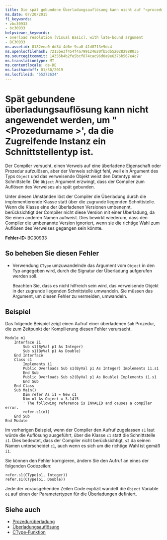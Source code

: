 ```yaml
---
title: Die spät gebundene Überladungsauflösung kann nicht auf "<procedurename>" angewendet werden, da die zugreifende Instanz ein Schnittstellentyp ist.
ms.date: 07/20/2015
f1_keywords:
- vbc30933
- bc30933
helpviewer_keywords:
- overload resolution [Visual Basic], with late-bound argument
- BC30933
ms.assetid: 8182eea0-dd34-4d6e-9ca0-41d8713e9dc4
ms.openlocfilehash: 7215be3f454f4a799124620fb5db520282988035
ms.sourcegitcommit: 14355b4b2fe5bcf874cac96d0a9e6376b567e4c7
ms.translationtype: MT
ms.contentlocale: de-DE
ms.lasthandoff: 01/30/2019
ms.locfileid: "55272634"
---
```

# <a name="latebound-overload-resolution-cannot-be-applied-to-procedurename-because-the-accessing-instance-is-an-interface-type"></a>Spät gebundene überladungsauflösung kann nicht angewendet werden, um "\<Prozedurname >', da die Zugreifende Instanz ein Schnittstellentyp ist.
Der Compiler versucht, einen Verweis auf eine überladene Eigenschaft oder Prozedur aufzulösen, aber der Verweis schlägt fehl, weil ein Argument des Typs `Object` und das verweisende Objekt weist den Datentyp einer Schnittstelle. Die `Object` Argument erzwingt, dass der Compiler zum Auflösen des Verweises als spät gebunden.  
  
 Unter diesen Umständen löst der Compiler die Überladung durch die implementierende Klasse statt über die zugrunde liegenden Schnittstelle. Wenn die Klasse eine der überladenen Versionen umbenennt, berücksichtigt der Compiler nicht diese Version mit einer Überladung, da Sie einen anderen Namen aufweist. Dies bewirkt wiederum, dass den Compiler die umbenannte Version ignoriert, wenn sie die richtige Wahl zum Auflösen des Verweises gegangen sein könnte.  
  
 **Fehler-ID:** BC30933  
  
## <a name="to-correct-this-error"></a>So beheben Sie diesen Fehler  
  
-   Verwendung `CType` umzuwandelnde das Argument vom `Object` in den Typ angegeben wird, durch die Signatur der Überladung aufgerufen werden soll.  
  
     Beachten Sie, dass es nicht hilfreich sein wird, das verweisende Objekt in der zugrunde liegenden Schnittstelle umwandeln. Sie müssen das Argument, um diesen Fehler zu vermeiden, umwandeln.  
  
## <a name="example"></a>Beispiel  
 Das folgende Beispiel zeigt einen Aufruf einer überladenen `Sub` Prozedur, die zum Zeitpunkt der Kompilierung diesen Fehler verursacht.  
  
```  
Module m1  
    Interface i1  
        Sub s1(ByVal p1 As Integer)  
        Sub s1(ByVal p1 As Double)  
    End Interface  
    Class c1  
        Implements i1  
        Public Overloads Sub s1(ByVal p1 As Integer) Implements i1.s1  
        End Sub  
        Public Overloads Sub s2(ByVal p1 As Double) Implements i1.s1  
        End Sub  
    End Class  
    Sub Main()  
        Dim refer As i1 = New c1  
        Dim o1 As Object = 3.1415  
        ' The following reference is INVALID and causes a compiler error.  
        refer.s1(o1)   
    End Sub  
End Module  
```  
  
 Im vorherigen Beispiel, wenn der Compiler den Aufruf zugelassen `s1` laut würde die Auflösung ausgeführt, über die Klasse `c1` statt die Schnittstelle `i1`. Dies bedeutet, dass der Compiler nicht berücksichtigt, `s2` da seinen Namen unterscheidet `c1`, auch wenn es sich um die richtige Wahl ist gemäß `i1`.  
  
 Sie können den Fehler korrigieren, ändern Sie den Aufruf an eines der folgenden Codezeilen:  
  
```  
refer.s1(CType(o1, Integer))  
refer.s1(CType(o1, Double))  
```  
  
 Jede der vorausgehenden Zeilen Code explizit wandelt die `Object` Variable `o1` auf einen der Parametertypen für die Überladungen definiert.  
  
## <a name="see-also"></a>Siehe auch
- [Prozedurüberladung](../../../visual-basic/programming-guide/language-features/procedures/procedure-overloading.md)
- [Überladungsauflösung](../../../visual-basic/programming-guide/language-features/procedures/overload-resolution.md)
- [CType-Funktion](../../../visual-basic/language-reference/functions/ctype-function.md)
